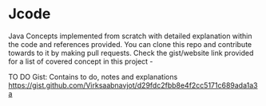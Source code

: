 # Jcode

Java Concepts implemented from scratch with detailed explanation within the code and references provided. You can clone this repo and contribute towards to it by making pull requests. Check the gist/website link provided for a list of covered concept in this project - 

TO DO Gist: Contains to do, notes and explanations
https://gist.github.com/Virksaabnavjot/d29fdc2fbb8e4f2cc5171c689ada1a3a
